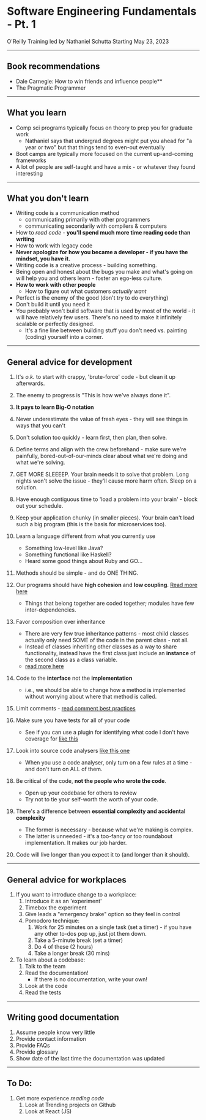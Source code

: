 # Software Engineering Fundamentals - Pt. 1
O'Reilly Training led by Nathaniel Schutta
Starting May 23, 2023

---

## Book recommendations
- Dale Carnegie: How to win friends and influence people**
- The Pragmatic Programmer


---

## What you learn
- Comp sci programs typically focus on theory to prep you for graduate work
    - Nathaniel says that undergrad degrees might put you ahead for "a year or two" but that things tend to even-out eventually
- Boot camps are typically more focused on the current up-and-coming frameworks
- A lot of people are self-taught and have a mix - or whatever they found interesting

---

## What you don't learn
- Writing code is a communication method
    - communicating primarily with other programmers
    - communicating secondarily with compilers & computers
- How to *read code* - **you'll spend much more time reading code than writing**
- How to work with legacy code
- **Never apologize for how you became a developer - if you have the mindset, you have it.**
- Writing code is a creative process - building something.
- Being open and honest about the bugs you make and what's going on will help you and others learn - foster an ego-less culture.
- **How to work with other people**
    - How to figure out what customers *actually want*
- Perfect is the enemy of the good (don't try to do everything)
- Don't build it until you need it
- You probably won't build software that is used by most of the world - it will have relatively few users. There's no need to make it infinitely scalable or perfectly designed.
    - It's a fine line between building stuff you don't need vs. painting (coding) yourself into a corner.

---

## General advice for development
1. It's *o.k.* to start with crappy, 'brute-force' code - but clean it up afterwards.
2. The enemy to progress is "This is how we've always done it".
3. **It pays to learn Big-O notation**
4. Never underestimate the value of fresh eyes - they will see things in ways that you can't
5. Don't solution too quickly - learn first, then plan, then solve.
6. Define terms and align with the crew beforehand - make sure we're painfully, bored-out-of-our-minds clear about what we're doing and what we're solving.
7. GET MORE SLEEEEP. Your brain needs it to solve that problem. Long nights won't solve the issue - they'll cause more harm often. Sleep on a solution.
8. Have enough contiguous time to 'load a problem into your brain' - block out your schedule.
9. Keep your application chunky (in smaller pieces). Your brain can't load such a big program (this is the basis for microservices too).
10. Learn a language different from what you currently use
    - Something low-level like Java?
    - Something functional like Haskell?
    - Heard some good things about Ruby and GO...
11. Methods should be simple - and do ONE THING.
12. Our programs should have **high cohesion** and **low coupling**. [Read more here](https://medium.com/clarityhub/low-coupling-high-cohesion-3610e35ac4a6)
    - Things that belong together are coded together; modules have few inter-dependencies.
13. Favor composition over inheritance
    - There are very few true inheritance patterns - most child classes actually only need SOME of the code in the parent class - not all.
    - Instead of classes inheriting other classes as a way to share functionality, instead have the first class just include an **instance** of the second class as a class variable.
    - [read more here](https://medium.com/geekculture/composition-over-inheritance-7faed1628595)
14. Code to the **interface** not the **implementation**
    - i.e., we should be able to change how a method is implemented without worrying about where that method is called.
15. Limit comments - [read comment best practices](https://stackoverflow.blog/2021/12/23/best-practices-for-writing-code-comments/)

16. Make sure you have tests for all of your code
    - See if you can use a plugin for identifying what code I don't have coverage for [like this](https://marketplace.visualstudio.com/items?itemName=markis.code-coverage)
17. Look into source code analysers [like this one](https://quintagroup.com/cms/python/pylint#)
    - When you use a code analyser, only turn on a few rules at a time - and don't turn on ALL of them.
18. Be critical of the code, **not the people who wrote the code**.
    - Open up your codebase for others to review
    - Try not to tie your self-worth the worth of your code.
19. There's a difference between **essential complexity and accidental complexity**
    - The former is necessary - because what we're making is complex.
    - The latter is unneeded - it's a too-fancy or too roundabout implementation. It makes our job harder.
20. Code will live longer than you expect it to (and longer than it should).

---

## General advice for workplaces
1. If you want to introduce change to a workplace:
    1. Introduce it as an 'experiment'
    2. Timebox the experiment
    3. Give leads a "emergency brake" option so they feel in control
    4. Pomodoro technique:
        1. Work for 25 minutes on a single task (set a timer) - if you have any other to-dos pop up, just jot them down.
        2. Take a 5-minute break (set a timer)
        3. Do 4 of these (2 hours)
        4. Take a longer break (30 mins)
2. To learn about a codebase:
    1. Talk to the team
    2. Read the documentation!
        - If there is no documentation, write your own!
    3. Look at the code
    4. Read the tests

---

## Writing good documentation
1. Assume people know very little
2. Provide contact information
3. Provide FAQs
4. Provide glossary
5. Show date of the last time the documentation was updated

---

## To Do:
1. Get more experience *reading code*
    1. Look at Trending projects on Github
    2. Look at React (JS)
